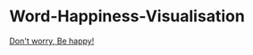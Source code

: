 # Word-Happiness-Visualisation

[Don't worry, Be happy!](https://heheheejin.github.io/World-Happiness-Visualisation/)
